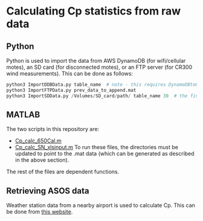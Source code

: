 # Calculating Cp statistics from raw data

## Python
Python is used to import the data from AWS DynamoDB (for wifi/cellular motes), an SD card (for disconnected motes), or an FTP server (for CR300 wind measurements). This can be done as follows:
```python
python3 ImportDDBData.py table_name  # note - this requires DynamoDBtoCSV to be installed
python3 ImportFTPData.py prev_data_to_append.mat
python3 ImportSDData.py /Volumes/SD_card/path/ table_name 30  # the final argument is num_meas, the FIFO number of measurements cached by the sensor (see Arduino code)
```

## MATLAB
The two scripts in this repository are:
- [Cp_calc_650Cal.m](Cp_calc_650Cal.m)
- [Cp_calc_SN_xlsinput.m](Cp_calc_SN_xlsinput.m)
To run these files, the directories must be updated to point to the .mat data (which can be generated as described in the above section).

The rest of the files are dependent functions.

## Retrieving ASOS data
Weather station data from a nearby airport is used to calculate Cp. This can be done from [this website](https://mesonet.agron.iastate.edu/request/download.phtml?network=CA_ASOS). 